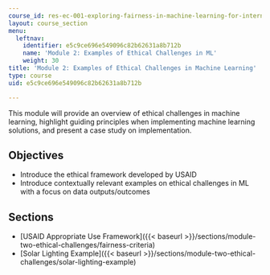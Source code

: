 ```yaml
---
course_id: res-ec-001-exploring-fairness-in-machine-learning-for-international-development-spring-2020
layout: course_section
menu:
  leftnav:
    identifier: e5c9ce696e549096c82b62631a8b712b
    name: 'Module 2: Examples of Ethical Challenges in ML'
    weight: 30
title: 'Module 2: Examples of Ethical Challenges in Machine Learning'
type: course
uid: e5c9ce696e549096c82b62631a8b712b

---
```


This module will provide an overview of ethical challenges in machine learning, highlight guiding principles when implementing machine learning solutions, and present a case study on implementation.

Objectives
----------

*   Introduce the ethical framework developed by USAID
*   Introduce contextually relevant examples on ethical challenges in ML with a focus on data outputs/outcomes

Sections
--------

*   [USAID Appropriate Use Framework]({{< baseurl >}}/sections/module-two-ethical-challenges/fairness-criteria)
*   [Solar Lighting Example]({{< baseurl >}}/sections/module-two-ethical-challenges/solar-lighting-example)
